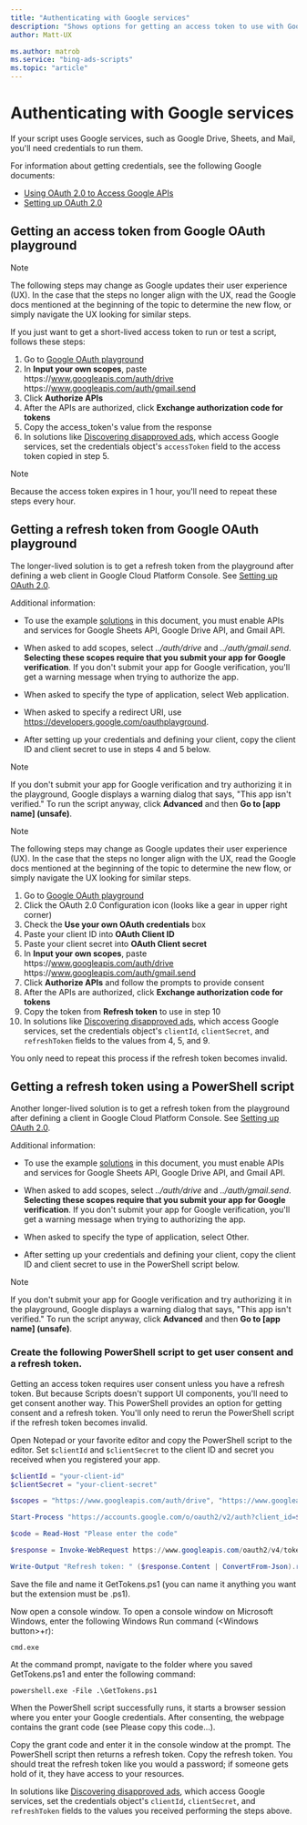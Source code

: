 ```yaml
---
title: "Authenticating with Google services"
description: "Shows options for getting an access token to use with Google services."
author: Matt-UX

ms.author: matrob
ms.service: "bing-ads-scripts"
ms.topic: "article"
---
```


# Authenticating with Google services

If your script uses Google services, such as Google Drive, Sheets, and Mail, you'll need credentials to run them. 

For information about getting credentials, see the following Google documents:

- [Using OAuth 2.0 to Access Google APIs](https://developers.google.com/identity/protocols/OAuth2)
- [Setting up OAuth 2.0](https://support.google.com/cloud/answer/6158849?hl=en)


## <a name="option1"></a>Getting an access token from Google OAuth playground

> [!NOTE]
> The following steps may change as Google updates their user experience (UX). In the case that the steps no longer align with the UX, read the Google docs mentioned at the beginning of the topic to determine the new flow, or simply navigate the UX looking for similar steps.

If you just want to get a short-lived access token to run or test a script, follows these steps:

1. Go to [Google OAuth playground](https://developers.google.com/oauthplayground)
2. In **Input your own scopes**, paste https:\//www.googleapis.com/auth/drive https:\//www.googleapis.com/auth/gmail.send
3. Click **Authorize APIs** 
4. After the APIs are authorized, click **Exchange authorization code for tokens**
5. Copy the access_token's value from the response
6. In solutions like [Discovering disapproved ads](../solutions/get-disapproved-ads.md), which access Google services, set the credentials object's `accessToken` field to the access token copied in step 5.

> [!NOTE]
> Because the access token expires in 1 hour, you'll need to repeat these steps every hour.


## <a name="option2"></a>Getting a refresh token from Google OAuth playground

The longer-lived solution is to get a refresh token from the playground after defining a web client in Google Cloud Platform Console. See [Setting up OAuth 2.0](https://support.google.com/cloud/answer/6158849?hl=en). 

Additional information:

- To use the example [solutions](../solutions/index.md) in this document, you must enable APIs and services for Google Sheets API, Google Drive API, and Gmail API.  
  
- When asked to add scopes, select *../auth/drive* and *../auth/gmail.send*. **Selecting these scopes require that you submit your app for Google verification**. If you don't submit your app for Google verification, you'll get a warning message when trying to authorize the app.  
  
- When asked to specify the type of application, select Web application.  
  
- When asked to specify a redirect URI, use https://developers.google.com/oauthplayground.  
  
- After setting up your credentials and defining your client, copy the client ID and client secret to use in steps 4 and 5 below.

> [!NOTE]
> If you don't submit your app for Google verification and try authorizing it in the playground, Google displays a warning dialog that says, "This app isn't verified." To run the script anyway, click **Advanced** and then **Go to [app name] (unsafe)**.

> [!NOTE]
> The following steps may change as Google updates their user experience (UX). In the case that the steps no longer align with the UX, read the Google docs mentioned at the beginning of the topic to determine the new flow, or simply navigate the UX looking for similar steps.
 
1. Go to [Google OAuth playground](https://developers.google.com/oauthplayground)
2. Click the OAuth 2.0 Configuration icon (looks like a gear in upper right corner)
3. Check the **Use your own OAuth credentials** box
4. Paste your client ID into **OAuth Client ID**
5. Paste your client secret into **OAuth Client secret**
6. In **Input your own scopes**, paste https:\//www.googleapis.com/auth/drive https:\//www.googleapis.com/auth/gmail.send
7. Click **Authorize APIs** and follow the prompts to provide consent 
8. After the APIs are authorized, click **Exchange authorization code for tokens**
9. Copy the token from **Refresh token** to use in step 10 
10. In solutions like [Discovering disapproved ads](../solutions/get-disapproved-ads.md), which access Google services, set the credentials object's `clientId`, `clientSecret`, and `refreshToken` fields to the values from 4, 5, and 9. 

You only need to repeat this process if the refresh token becomes invalid.


## <a name="option3"></a>Getting a refresh token using a PowerShell script

Another longer-lived solution is to get a refresh token from the playground after defining a client in Google Cloud Platform Console. See [Setting up OAuth 2.0](https://support.google.com/cloud/answer/6158849?hl=en). 

Additional information:

- To use the example [solutions](../solutions/index.md) in this document, you must enable APIs and services for Google Sheets API, Google Drive API, and Gmail API.  
  
- When asked to add scopes, select *../auth/drive* and *../auth/gmail.send*. **Selecting these scopes require that you submit your app for Google verification**. If you don't submit your app for Google verification, you'll get a warning message when trying to authorizing the app.  
  
- When asked to specify the type of application, select Other.  
  
- After setting up your credentials and defining your client, copy the client ID and client secret to use in the PowerShell script below.

> [!NOTE]
> If you don't submit your app for Google verification and try authorizing it in the playground, Google displays a warning dialog that says, "This app isn't verified." To run the script anyway, click **Advanced** and then **Go to [app name] (unsafe)**.


### Create the following PowerShell script to get user consent and a refresh token. 


Getting an access token requires user consent unless you have a refresh token. But because Scripts doesn't support UI components, you'll need to get consent another way. This PowerShell provides an option for getting consent and a refresh token. You'll only need to rerun the PowerShell script if the refresh token becomes invalid.

Open Notepad or your favorite editor and copy the PowerShell script to the editor. Set `$clientId` and `$clientSecret` to the client ID and secret you received when you registered your app.  

```powershell
$clientId = "your-client-id"
$clientSecret = "your-client-secret"

$scopes = "https://www.googleapis.com/auth/drive", "https://www.googleapis.com/auth/gmail.send"

Start-Process "https://accounts.google.com/o/oauth2/v2/auth?client_id=$clientId&scope=$([string]::Join("%20", $scopes))&access_type=offline&response_type=code&redirect_uri=urn:ietf:wg:oauth:2.0:oob"    

$code = Read-Host "Please enter the code"

$response = Invoke-WebRequest https://www.googleapis.com/oauth2/v4/token -ContentType application/x-www-form-urlencoded -Method POST -Body "client_id=$clientid&client_secret=$clientSecret&redirect_uri=urn:ietf:wg:oauth:2.0:oob&code=$code&grant_type=authorization_code"

Write-Output "Refresh token: " ($response.Content | ConvertFrom-Json).refresh_token 
```

Save the file and name it GetTokens.ps1 (you can name it anything you want but the extension must be .ps1).  

Now open a console window. To open a console window on Microsoft Windows, enter the following Windows Run command (\<Windows button>+r):  

```
cmd.exe
```  

At the command prompt, navigate to the folder where you saved GetTokens.ps1 and enter the following command:  

```
powershell.exe -File .\GetTokens.ps1
```  

When the PowerShell script successfully runs, it starts a browser session where you enter your Google credentials. After consenting, the webpage contains the grant code (see Please copy this code...).  

Copy the grant code and enter it in the console window at the prompt. The PowerShell script then returns a refresh token. Copy the refresh token. You should treat the refresh token like you would a password; if someone gets hold of it, they have access to your resources. 


In solutions like [Discovering disapproved ads](../solutions/get-disapproved-ads.md), which access Google services, set the credentials object's `clientId`, `clientSecret`, and `refreshToken` fields to the values you received performing the steps above.

